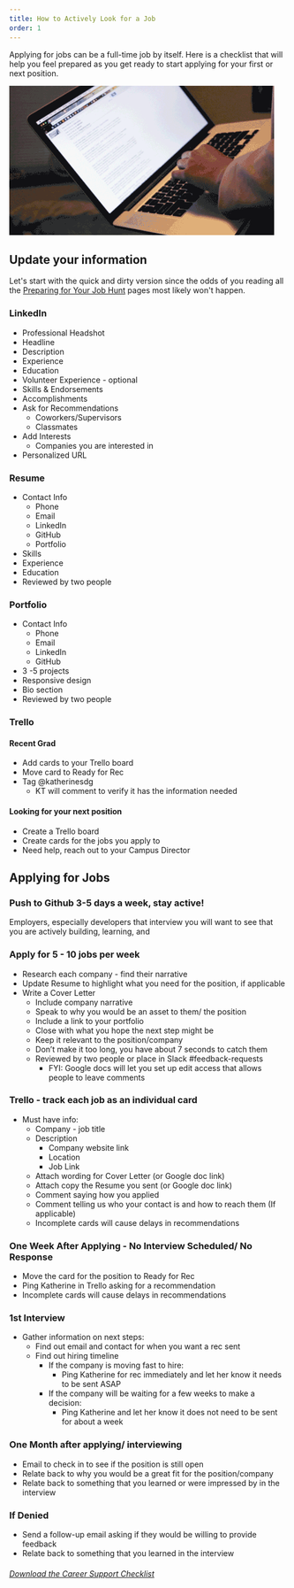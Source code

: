 ```yaml
---
title: How to Actively Look for a Job
order: 1
---
```


Applying for jobs can be a full-time job by itself. Here is a checklist that will help you feel prepared as you get ready to start applying for your first or next position.

![](./assets/jobsearch.gif)

## Update your information
Let's start with the quick and dirty version since the odds of you reading all the [Preparing for Your Job Hunt](../career-prep) pages most likely won't happen.

### LinkedIn

- Professional Headshot
- Headline
- Description
- Experience
- Education
- Volunteer Experience - optional
- Skills & Endorsements
- Accomplishments
- Ask for Recommendations
  - Coworkers/Supervisors
  - Classmates
- Add Interests
  - Companies you are interested in
- Personalized URL

### Resume

- Contact Info
  - Phone
  - Email
  - LinkedIn
  - GitHub
  - Portfolio
- Skills
- Experience
- Education
- Reviewed by two people

### Portfolio

- Contact Info
  - Phone
  - Email
  - LinkedIn
  - GitHub
- 3 -5 projects
- Responsive design
- Bio section
- Reviewed by two people

### Trello

#### Recent Grad
- Add cards to your Trello board
- Move card to Ready for Rec
- Tag @katherinesdg
  - KT will comment to verify it has the information needed

#### Looking for your next position
- Create a Trello board
- Create cards for the jobs you apply to
- Need help, reach out to your Campus Director

## Applying for Jobs

### Push to Github 3-5 days a week, stay active!
Employers, especially developers that interview you will want to see that you are actively building, learning, and 

### Apply for 5 - 10 jobs per week

- Research each company - find their narrative
- Update Resume to highlight what you need for the position, if applicable
- Write a Cover Letter
  - Include company narrative
  - Speak to why you would be an asset to them/ the position
  - Include a link to your portfolio
  - Close with what you hope the next step might be
  - Keep it relevant to the position/company
  - Don’t make it too long, you have about 7 seconds to catch them
  - Reviewed by two people or place in Slack #feedback-requests
    - FYI: Google docs will let you set up edit access that allows people to leave comments

### Trello - track each job as an individual card

- Must have info:
  - Company - job title
  - Description
    - Company website link
    - Location
    - Job Link
  - Attach wording for Cover Letter (or Google doc link)
  - Attach copy the Resume you sent (or Google doc link)
  - Comment saying how you applied
  - Comment telling us who your contact is and how to reach them (If applicable)
  - Incomplete cards will cause delays in recommendations

### One Week After Applying - No Interview Scheduled/ No Response

- Move the card for the position to Ready for Rec
- Ping Katherine in Trello asking for a recommendation
- Incomplete cards will cause delays in recommendations

### 1st Interview

- Gather information on next steps:
  - Find out email and contact for when you want a rec sent
  - Find out hiring timeline
    - If the company is moving fast to hire:
      - Ping Katherine for rec immediately and let her know it needs to be sent ASAP
    - If the company will be waiting for a few weeks to make a decision:
      - Ping Katherine and let her know it does not need to be sent for about a week

### One Month after applying/ interviewing

- Email to check in to see if the position is still open
- Relate back to why you would be a great fit for the position/company
- Relate back to something that you learned or were impressed by in the interview

### If Denied

- Send a follow-up email asking if they would be willing to provide feedback
- Relate back to something that you learned in the interview

###### [Download the Career Support Checklist](./assets/cs-checklist.pdf)

